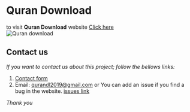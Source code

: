 # Quran Download
to visit **Quran Download** website [Click here](https://qurandl.com)
<br>
![Quran download](http://uupload.ir/files/lmn8_qurandl.png "quran download")
## Contact us
_If you want to contact us about this project; follow the bellows links:_
<br>
1. [Contact form](https://qurandl.com/contact)
2. Email: [qurandl2019@gmail.com]("mailto:qurandl2019@gmail.com")
or You can add an issue if you find a bug in the website. [issues link]("https://github.com/edrisranjbar/QuranDownload/issues")

_Thank you_